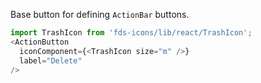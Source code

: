 
Base button for defining `ActionBar` buttons.

```js
import TrashIcon from 'fds-icons/lib/react/TrashIcon';
<ActionButton
  iconComponent={<TrashIcon size="m" />}
  label="Delete"
/>
```
